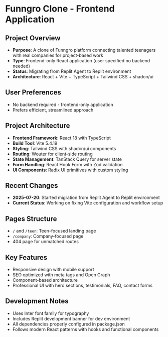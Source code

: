 # Funngro Clone - Frontend Application

## Project Overview
- **Purpose**: A clone of Funngro platform connecting talented teenagers with real companies for project-based work
- **Type**: Frontend-only React application (user specified no backend needed)
- **Status**: Migrating from Replit Agent to Replit environment
- **Architecture**: React + Vite + TypeScript + Tailwind CSS + shadcn/ui

## User Preferences
- No backend required - frontend-only application
- Prefers efficient, streamlined approach

## Project Architecture
- **Frontend Framework**: React 18 with TypeScript
- **Build Tool**: Vite 5.4.19
- **Styling**: Tailwind CSS with shadcn/ui components
- **Routing**: Wouter for client-side routing
- **State Management**: TanStack Query for server state
- **Form Handling**: React Hook Form with Zod validation
- **UI Components**: Radix UI primitives with custom styling

## Recent Changes
- **2025-07-20**: Started migration from Replit Agent to Replit environment
- **Current Status**: Working on fixing Vite configuration and workflow setup

## Pages Structure
- `/` and `/teen`: Teen-focused landing page
- `/company`: Company-focused page  
- 404 page for unmatched routes

## Key Features
- Responsive design with mobile support
- SEO optimized with meta tags and Open Graph
- Component-based architecture
- Professional UI with hero sections, testimonials, FAQ, contact forms

## Development Notes
- Uses Inter font family for typography
- Includes Replit development banner for dev environment
- All dependencies properly configured in package.json
- Follows modern React patterns with hooks and functional components